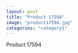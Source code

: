 ```yaml
---
layout: post
title: "Product 17594"
image: "product17594.jpg"
categories: "category1"
---
```

Product 17594
